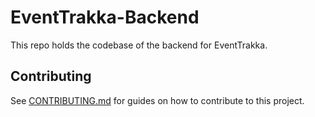 # EventTrakka-Backend

This repo holds the codebase of the backend for EventTrakka.

## Contributing

See [CONTRIBUTING.md](./CONTRIBUTING.md) for guides on how to contribute to this project.
